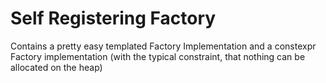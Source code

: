 # Self Registering Factory

Contains a pretty easy templated Factory Implementation and a constexpr Factory implementation (with the typical constraint, that nothing can be allocated on the heap)
